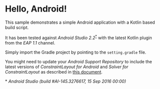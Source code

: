 Hello, Android!
===============

This sample demonstrates a simple Android application with a Kotlin based build script.

It has been tested against _Android Studio 2.2_<sup>[*](#android-studio-build)</sup> with the latest Kotlin plugin
from the _EAP 1.1_ channel.

Simply import the Gradle project by pointing to the `setting.gradle` file.

You might need to update your _Android Support Repository_ to include the latest versions of _ConstraintLayout for Android_ and _Solver for ConstraintLayout_ as described in [this document](https://developer.android.com/training/constraint-layout/index.html#add-constraintlayout-to-your-project).

<a name="android-studio-build">*</a> _Android Studio (build #AI-145.3276617, 15 Sep 2016 00:00)_
